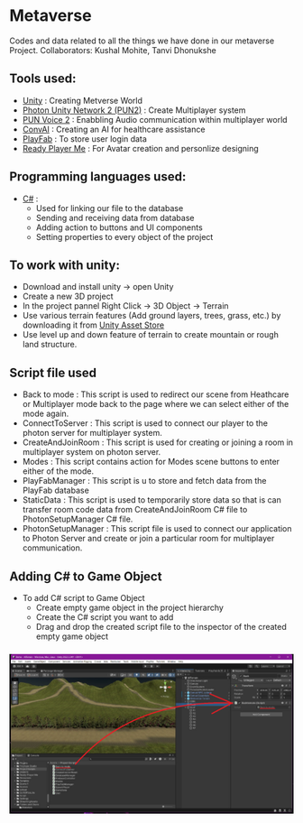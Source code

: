 # Metaverse
Codes and data related to all the things we have done in our metaverse Project. Collaborators: Kushal Mohite, Tanvi Dhonukshe

## Tools used:
* [Unity](https://docs.unity.com/) : Creating Metverse World
* [Photon Unity Network 2 (PUN2)](https://doc.photonengine.com/pun/current/getting-started/pun-intro) : Create Multiplayer system
* [PUN Voice 2](https://doc.photonengine.com/voice/current/getting-started/voice-for-pun) : Enabbling Audio communication within multiplayer world
* [ConvAI](https://docs.convai.com/api-docs) : Creating an AI for healthcare assistance
* [PlayFab](https://learn.microsoft.com/en-us/gaming/playfab/) : To store user login data
* [Ready Player Me](https://docs.readyplayer.me/ready-player-me) : For Avatar creation and personlize designing

## Programming languages used:
* [C#](https://docs.unity3d.com/Manual/ScriptingSection.html) :
  * Used for linking our file to the database
  * Sending and receiving data from database
  * Adding action to buttons and UI components
  * Setting properties to every object of the project

## To work with unity: 
* Download and install unity -> open Unity
* Create a new 3D project
* In the project pannel Right Click -> 3D Object -> Terrain
* Use various terrain features (Add ground layers, trees, grass, etc.) by downloading it from [Unity Asset Store](https://assetstore.unity.com/)
* Use level up and down feature of terrain to create mountain or rough land structure.

## Script file used
* Back to mode : This script is used to redirect our scene from Heathcare or Multiplayer mode back to the page where we can select either of the mode again.
* ConnectToServer : This script is used to connect our player to the photon server for multiplayer system.
* CreateAndJoinRoom : This script is used for creating or joining a room in multiplayer system on photon server.
* Modes : This script contains action for Modes scene buttons to enter either of the mode.
* PlayFabManager : This script is u to store and fetch data from the PlayFab database
* StaticData : This script is used to temporarily store data so that is can transfer room code data from CreateAndJoinRoom C# file to PhotonSetupManager C# file.
* PhotonSetupManager : This script file is used to connect our application to Photon Server and create or join a particular room for multiplayer communication.


## Adding C# to Game Object
* To add C# script to Game Object
  * Create empty game object in the project hierarchy
  * Create the C# script you want to add
  * Drag and drop the created script file to the inspector of the created empty game object
### ![Adding Script to Game Object](https://github.com/Falcon1-0/Metaverse/blob/main/Assets/Adding%20script%20to%20object.png)
